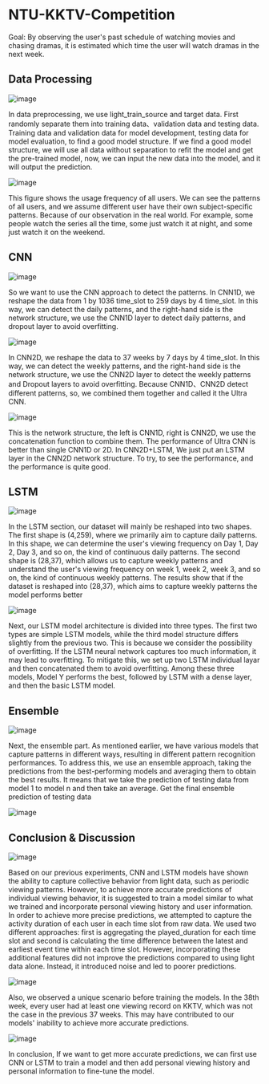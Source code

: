 # NTU-KKTV-Competition
Goal: By observing the user's past schedule of watching movies and chasing dramas, it is estimated which time the user will watch dramas in the next week.

## Data Processing
![image](https://github.com/simple10304/NTU-KKTV-Competition/assets/131461394/f5901120-eb45-4871-a7ad-6adf1fffcb55)

In data preprocessing, we use light_train_source and target data.
First randomly separate them into training data、validation data and testing data.
Training data and validation data for model development, testing data for model evaluation, to find a good model structure.
If we find a good model structure, we will use all data without separation to refit the model and get the pre-trained model, now, we can input the new data into the model, and it will output the prediction.

![image](https://github.com/simple10304/NTU-KKTV-Competition/assets/131461394/0a7af893-d556-42bd-b484-ac213d982d8d)

This figure shows the usage frequency of all users.
We can see the patterns of all users, and we assume different user have their own subject-specific patterns.
Because of our observation in the real world. For example, some people watch the series all the time, some just watch it at night, and some just watch it on the weekend.

## CNN
![image](https://github.com/simple10304/NTU-KKTV-Competition/assets/131461394/974203e7-1dbe-42df-b8c8-6bdeafbf8f7e)

So we want to use the CNN approach to detect the patterns.
In CNN1D, we reshape the data from 1 by 1036 time_slot to 259 days by 4 time_slot.
In this way, we can detect the daily patterns, and the right-hand side is the network structure, we use the CNN1D layer to detect daily patterns, and dropout layer to avoid overfitting. 

![image](https://github.com/simple10304/NTU-KKTV-Competition/assets/131461394/23afb47a-0660-4625-9a0a-68f64937a359)

In CNN2D, we reshape the data to 37 weeks by 7 days by 4 time_slot.
In this way, we can detect the weekly patterns, and the right-hand side is the network structure, we use the CNN2D layer to detect the weekly patterns and Dropout layers to avoid overfitting.
Because CNN1D、CNN2D detect different patterns, so, we combined them together and called it the Ultra CNN.

![image](https://github.com/simple10304/NTU-KKTV-Competition/assets/131461394/27bce22d-eec3-491e-94c3-6432d3d20635)

This is the network structure, the left is CNN1D, right is CNN2D, we use the concatenation function to combine them.
The performance of Ultra CNN is better than single CNN1D or 2D.
In CNN2D+LSTM, We just put an LSTM layer in the CNN2D network structure.
To try, to see the performance, and the performance is quite good.

## LSTM
![image](https://github.com/simple10304/NTU-KKTV-Competition/assets/131461394/f5e85b8a-ab47-41ea-bf9c-9d7e4ad619af)

In the LSTM section, our dataset will mainly be reshaped into two shapes. The first shape is (4,259), where we primarily aim to capture daily patterns. In this shape, we can determine the user's viewing frequency on Day 1, Day 2, Day 3, and so on, the kind of continuous daily patterns. The second shape is (28,37), which allows us to capture weekly patterns and understand the user's viewing frequency on week 1, week 2, week 3, and so on, the kind of continuous weekly patterns. The results show that if the dataset is reshaped into (28,37), which aims to capture weekly patterns the model performs better

![image](https://github.com/simple10304/NTU-KKTV-Competition/assets/131461394/a48e1b99-a3bc-4299-ba36-716113e85c98)

Next, our LSTM model architecture is divided into three types. The first two types are simple LSTM models, while the third model structure differs slightly from the previous two. This is because we consider the possibility of overfitting. If the LSTM neural network captures too much information, it may lead to overfitting. To mitigate this, we set up two LSTM individual layar and then concatenated them to avoid overfitting. Among these three models, Model Y performs the best, followed by LSTM with a dense layer, and then the basic LSTM model.

## Ensemble
![image](https://github.com/simple10304/NTU-KKTV-Competition/assets/131461394/10fd7d8d-0ee1-44c8-9fb6-b493bcf189d6)

Next, the ensemble part. As mentioned earlier, we have various models that capture patterns in different ways, resulting in different pattern recognition performances. To address this, we use an ensemble approach, taking the predictions from the best-performing models and averaging them to obtain the best results. It means that we take the prediction of testing data from model 1 to model n and then take an average. Get the final ensemble prediction of testing data

![image](https://github.com/simple10304/NTU-KKTV-Competition/assets/131461394/a8e98293-9a43-49df-ba7c-16abd4f40491)

## Conclusion & Discussion
![image](https://github.com/simple10304/NTU-KKTV-Competition/assets/131461394/254e1653-1bdd-4a74-bd2e-e838dcead0e4)

Based on our previous experiments, CNN and LSTM models have shown the ability to capture collective behavior from light data, such as periodic viewing patterns.
However, to achieve more accurate predictions of individual viewing behavior, it is suggested to train a model similar to what we trained and incorporate personal viewing history and user information.
In order to achieve more precise predictions, we attempted to capture the activity duration of each user in each time slot from raw data. We used two different approaches: first is aggregating the played_duration for each time slot and second is calculating the time difference between the latest and earliest event time within each time slot. However, incorporating these additional features did not improve the predictions compared to using light data alone. Instead, it introduced noise and led to poorer predictions.

![image](https://github.com/simple10304/NTU-KKTV-Competition/assets/131461394/119403a9-5967-4d4f-b018-06c08f080064)

Also, we observed a unique scenario before training the models. In the 38th week, every user had at least one viewing record on KKTV, which was not the case in the previous 37 weeks. This may have contributed to our models' inability to achieve more accurate predictions.

![image](https://github.com/simple10304/NTU-KKTV-Competition/assets/131461394/4fa7ce84-35ff-48b2-9fbd-717a3b75f952)

In conclusion, If we want to get more accurate predictions, we can first use CNN or LSTM to train a model and then add personal viewing history and personal information to fine-tune the model.

